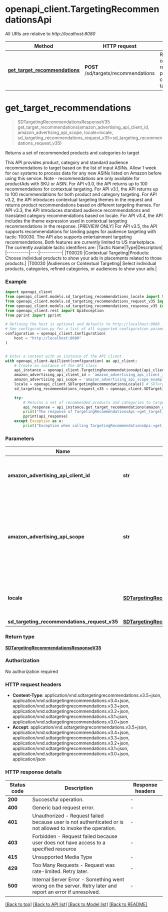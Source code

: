 # openapi_client.TargetingRecommendationsApi

All URIs are relative to *http://localhost:8080*

Method | HTTP request | Description
------------- | ------------- | -------------
[**get_target_recommendations**](TargetingRecommendationsApi.md#get_target_recommendations) | **POST** /sd/targets/recommendations | Returns a set of recommended products and categories to target


# **get_target_recommendations**
> SDTargetingRecommendationsResponseV35 get_target_recommendations(amazon_advertising_api_client_id, amazon_advertising_api_scope, locale=locale, sd_targeting_recommendations_request_v35=sd_targeting_recommendations_request_v35)

Returns a set of recommended products and categories to target

This API provides product, category and standard audience recommendations to target based on the list of input ASINs. Allow 1 week for our systems to process data for any new ASINs listed on Amazon before using this service. Note -  recommendations are only available for productAds with SKU or ASIN.  For API v3.0, the API returns up to 100 recommendations for contextual targeting.  For API v3.1, the API returns up to 100 recommendations for both product and category targeting.  For API v3.2, the API introduces contextual targeting themes in the request and returns product recommendations based on different targeting themes.  For API v3.3, the API introduces standard audience recommendations and translated category recommendations based on locale.  For API v3.4, the API includes the theme expression used in contextual targeting recommendations in the response.  [PREVIEW ONLY] For API v3.5, the API supports recommendations for landing pages for audience targeting with tactic T00030. The API also supports entertainment targeting recommendations. Both features are currently limited to US marketplace.  The currently available tactic identifiers are:  |Tactic Name|Type|Description| |-----------|----|-----------| |T00020&nbsp;|Contextual Targeting|Products: Choose individual products to show your ads in placements related to those products.| |T00030&nbsp;|Audiences or Contextual Targeting| Select individual products, categories, refined categories, or audiences to show your ads.|

### Example


```python
import openapi_client
from openapi_client.models.sd_targeting_recommendations_locale import SDTargetingRecommendationsLocale
from openapi_client.models.sd_targeting_recommendations_request_v35 import SDTargetingRecommendationsRequestV35
from openapi_client.models.sd_targeting_recommendations_response_v35 import SDTargetingRecommendationsResponseV35
from openapi_client.rest import ApiException
from pprint import pprint

# Defining the host is optional and defaults to http://localhost:8080
# See configuration.py for a list of all supported configuration parameters.
configuration = openapi_client.Configuration(
    host = "http://localhost:8080"
)


# Enter a context with an instance of the API client
with openapi_client.ApiClient(configuration) as api_client:
    # Create an instance of the API class
    api_instance = openapi_client.TargetingRecommendationsApi(api_client)
    amazon_advertising_api_client_id = 'amazon_advertising_api_client_id_example' # str | The identifier of a client associated with a \"Login with Amazon\" account.
    amazon_advertising_api_scope = 'amazon_advertising_api_scope_example' # str | The identifier of a profile associated with the advertiser account. Use `GET` method on Profiles resource to list profiles associated with the access token passed in the HTTP Authorization header.
    locale = openapi_client.SDTargetingRecommendationsLocale() # SDTargetingRecommendationsLocale | The requested locale from query parameter to return translated category recommendations. (optional)
    sd_targeting_recommendations_request_v35 = openapi_client.SDTargetingRecommendationsRequestV35() # SDTargetingRecommendationsRequestV35 |  (optional)

    try:
        # Returns a set of recommended products and categories to target
        api_response = api_instance.get_target_recommendations(amazon_advertising_api_client_id, amazon_advertising_api_scope, locale=locale, sd_targeting_recommendations_request_v35=sd_targeting_recommendations_request_v35)
        print("The response of TargetingRecommendationsApi->get_target_recommendations:\n")
        pprint(api_response)
    except Exception as e:
        print("Exception when calling TargetingRecommendationsApi->get_target_recommendations: %s\n" % e)
```



### Parameters


Name | Type | Description  | Notes
------------- | ------------- | ------------- | -------------
 **amazon_advertising_api_client_id** | **str**| The identifier of a client associated with a \&quot;Login with Amazon\&quot; account. | 
 **amazon_advertising_api_scope** | **str**| The identifier of a profile associated with the advertiser account. Use &#x60;GET&#x60; method on Profiles resource to list profiles associated with the access token passed in the HTTP Authorization header. | 
 **locale** | [**SDTargetingRecommendationsLocale**](.md)| The requested locale from query parameter to return translated category recommendations. | [optional] 
 **sd_targeting_recommendations_request_v35** | [**SDTargetingRecommendationsRequestV35**](SDTargetingRecommendationsRequestV35.md)|  | [optional] 

### Return type

[**SDTargetingRecommendationsResponseV35**](SDTargetingRecommendationsResponseV35.md)

### Authorization

No authorization required

### HTTP request headers

 - **Content-Type**: application/vnd.sdtargetingrecommendations.v3.5+json, application/vnd.sdtargetingrecommendations.v3.4+json, application/vnd.sdtargetingrecommendations.v3.3+json, application/vnd.sdtargetingrecommendations.v3.2+json, application/vnd.sdtargetingrecommendations.v3.1+json, application/vnd.sdtargetingrecommendations.v3.0+json
 - **Accept**: application/vnd.sdtargetingrecommendations.v3.5+json, application/vnd.sdtargetingrecommendations.v3.4+json, application/vnd.sdtargetingrecommendations.v3.3+json, application/vnd.sdtargetingrecommendations.v3.2+json, application/vnd.sdtargetingrecommendations.v3.1+json, application/vnd.sdtargetingrecommendations.v3.0+json, application/json

### HTTP response details

| Status code | Description | Response headers |
|-------------|-------------|------------------|
**200** | Successful operation. |  -  |
**400** | Generic bad request error. |  -  |
**401** | Unauthorized - Request failed because user is not authenticated or is not allowed to invoke the operation. |  -  |
**403** | Forbidden - Request failed because user does not have access to a specified resource |  -  |
**415** | Unsupported Media Type |  -  |
**429** | Too Many Requests - Request was rate-limited. Retry later. |  -  |
**500** | Internal Server Error - Something went wrong on the server. Retry later and report an error if unresolved. |  -  |

[[Back to top]](#) [[Back to API list]](../README.md#documentation-for-api-endpoints) [[Back to Model list]](../README.md#documentation-for-models) [[Back to README]](../README.md)

